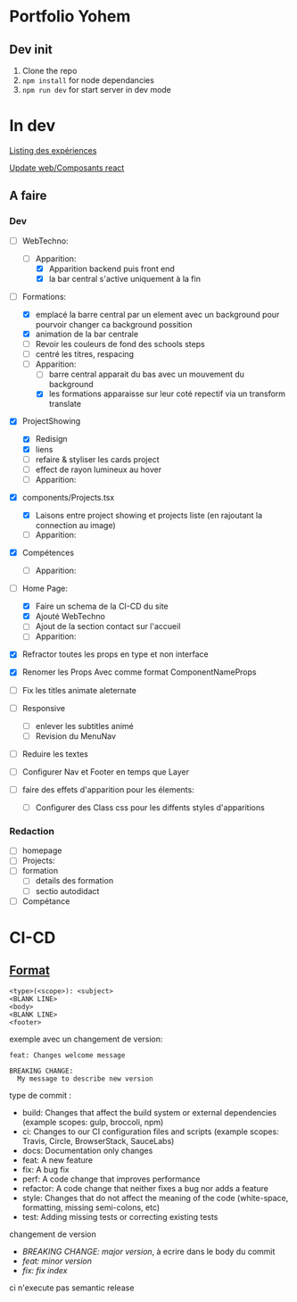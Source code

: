 # Portfolio Yohem

## Dev init

1. Clone the repo
2. `npm install` for node dependancies
3. `npm run dev` for start server in dev mode

# In dev

[Listing des expériences](./docs/experience.md)

[Update web/Composants react](./docs/Front.md)

## A faire

### Dev

- [ ] WebTechno:
  - [ ] Apparition:
    - [x] Apparition backend puis front end
    - [x] la bar central s'active uniquement à la fin
- [ ] Formations:
  - [x] emplacé la barre central par un element avec un background pour pourvoir changer ca background possition
  - [x] animation de la bar centrale
  - [ ] Revoir les couleurs de fond des schools steps
  - [ ] centré les titres, respacing
  - [ ] Apparition:
    - [ ] barre central apparait du bas avec un mouvement du background
    - [x] les formations apparaisse sur leur coté repectif via un transform translate
- [x] ProjectShowing
  - [x] Redisign
  - [x] liens
  - [ ] refaire & styliser les cards project
  - [ ] effect de rayon lumineux au hover
  - [ ] Apparition:
- [x] components/Projects.tsx
  - [x] Laisons entre project showing et projects liste (en rajoutant la connection au image)
  - [ ] Apparition:
- [x] Compétences
  - [ ] Apparition:
- [ ] Home Page:

  - [x] Faire un schema de la CI-CD du site
  - [x] Ajouté WebTechno
  - [ ] Ajout de la section contact sur l'accueil
  - [ ] Apparition:

- [x] Refractor toutes les props en type et non interface
- [x] Renomer les Props Avec comme format ComponentNameProps
- [ ] Fix les titles animate aleternate
- [ ] Responsive
  - [ ] enlever les subtitles animé
  - [ ] Revision du MenuNav
- [ ] Reduire les textes
- [ ] Configurer Nav et Footer en temps que Layer
- [ ] faire des effets d'apparition pour les élements:
  - [ ] Configurer des Class css pour les diffents styles d'apparitions

### Redaction

- [ ] homepage
- [ ] Projects:
- [ ] formation
  - [ ] details des formation
  - [ ] sectio autodidact
- [ ] Compétance

# CI-CD

## [Format](https://semantic-release.gitbook.io/semantic-release#commit-message-format)

    <type>(<scope>): <subject>
    <BLANK LINE>
    <body>
    <BLANK LINE>
    <footer>

exemple avec un changement de version:

    feat: Changes welcome message

    BREAKING CHANGE:
      My message to describe new version

type de commit :

- build: Changes that affect the build system or external dependencies (example scopes: gulp, broccoli, npm)
- ci: Changes to our CI configuration files and scripts (example scopes: Travis, Circle, BrowserStack, SauceLabs)
- docs: Documentation only changes
- feat: A new feature
- fix: A bug fix
- perf: A code change that improves performance
- refactor: A code change that neither fixes a bug nor adds a feature
- style: Changes that do not affect the meaning of the code (white-space, formatting, missing semi-colons, etc)
- test: Adding missing tests or correcting existing tests

changement de version

- _BREAKING CHANGE: major version_, à ecrire dans le body du commit
- _feat: minor version_
- _fix: fix index_

ci n'execute pas semantic release
